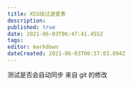 ```yaml
---
title: XSS绕过速查表
description: 
published: true
date: 2021-06-03T06:47:41.455Z
tags: 
editor: markdown
dateCreated: 2021-06-03T06:37:03.894Z
---
```


测试是否会自动同步 来自 git 的修改
